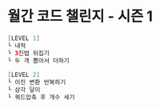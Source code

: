 # 월간 코드 챌린지 - 시즌 1
```java
[LEVEL 1]
└ 내적 
└ 3진법 뒤집기
└ 두 개 뽑아서 더하기

[LEVEL 2]
└ 이진 변환 반복하기
└ 삼각 달이
└ 쿼드압축 후 개수 세기
```

